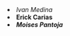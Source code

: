 <li><em>Ivan Medina</em></li>

<li><strong>Erick Carias</strong></li>


<li><strong><em>Moises Pantoja </em></strong></li>